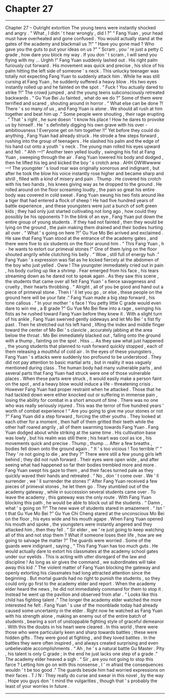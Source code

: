 
# Chapter 27


---

Chapter 27 – Outright extortion
The young teens were instantly shocked and angry .
“ What , I didn ’ t hear wrongly , did I ?”
“ Fang Yuan , your head must have overheated and gone confused . You would actually stand at the gates of the academy and blackmail us ?!”
“ Have you gone mad ? Who gave you the guts to put your ideas on us ?”
“ Scram , you ’ re just a petty
C grade
, how
dare
you block my way . If you don ’ t scram , I will send you flying with my …
Urghh
!”
Fang Yuan suddenly lashed out .
His right palm furiously cut forward . His movement was quick and precise , his slice of his palm hitting the left side of someone ’ s neck .
This unlucky teenager was totally not expecting Fang Yuan to suddenly attack him . While he was still cursing at Fang Yuan , he suddenly suffered a heavy blow . His two eyes instantly rolled up and he fainted on the spot .
“ Fuck ! You actually
dared
to strike ?!” The crowd jumped , and the young teens subconsciously retreated backwards .
“ Gu Yue Bei Ju fainted , what do we do ?” Some of them were terrified and scared , shouting around in horror .
“ What else can be done ?! There ’ s so many of us , and Fang Yuan is alone . We should all rush at him together and beat him up .” Some people were shouting , their rage erupting .
“ That ’ s right , he sure doesn ’ t know his place ! How he dares to provoke us by himself . He ’ s definitely digging his own grave with his over - ambitiousness ! Everyone get on him together !!”
Yet before they could do anything , Fang Yuan had already struck . He strode a few steps forward , rushing into the group of teenagers .
He slashed his palm and the edge of his hand cut onto a youth ’ s neck . The young man rolled his eyes upward and fell .
“
Ahh
—!” Another teen yelled loudly , swinging his fist at Fang Yuan , sweeping through the air . Fang Yuan lowered his body and dodged , then he lifted his leg and kicked the boy ’ s crotch area .
AHH OWWwwww —!
The youngster ’ s loud roar was originally sonorous and indignant , but after he took the blow his voice instantly rose higher and became sharp and shrill , filled with a kind of misery and pain .
Thump .
He covered his crotch with his two hands , his knees giving way as he dropped to the ground . He rolled around on the floor screaming loudly , the pain so great his entire body was covered in cold sweat .
Fang Yuan swung his two fists around like a tiger that had entered a flock of sheep !
He had five hundred years of battle experience , and these youngsters were just a bunch of soft green kids ; they had only just started cultivating not long ago , how could they possibly be his opponents ?
In the blink of an eye , Fang Yuan put down the entire group of young students . If they had not fainted , then they would be lying on the ground , the pain making them drained and their bodies hurting all over .
“ What ’ s going on here ?!” Gu Yue Mo Bei arrived and exclaimed . He saw that Fang Yuan stood at the entrance of the academy gates , and there were five to six students on the floor around him .
“ This Fang Yuan , h - he wants to extort our primeval stones !” One of them lying on the floor shouted angrily while clutching his belly .
“
Wow
, still full of energy huh .” Fang Yuan ’ s expression was flat as he kicked fiercely at the abdomen of the boy who just yelled .
Oww !
The youngster immediately cried out in pain , his body curling up like a shrimp . Fear emerged from his face , his tears streaming down as he dared not to speak again .
As they saw this scene , the students that came over all felt Fang Yuan ’ s fierce savageness and cruelty , their hearts throbbing .
“ Alright , all of you be good and hand out a piece of primeval stone . Then I ’ ll let you go , or else , these people on the ground here will be your fate .” Fang Yuan made a big step forward , his tone callous .
“ In your mother ’ s face ! You petty little C grade would even dare to win
me
, a B grade ?” Gu Yue Mo Bei flew into a rage , swinging his fists as he rushed toward Fang Yuan before they knew it .
With a slight turn of his ankle , Fang Yuan swerved gently sideways and let Mo Bei ’ s fist fly past . Then he stretched out his left hand , lifting the index and middle finger toward the center of Mo Bei ’ s clavicle , accurately jabbing at the area below the throat .
Mo Bei immediately blacked out , falling onto the ground with a
thump
, fainting on the spot .
Hiss …
As they saw what just happened , the young students that planned to rush forward quickly stopped , each of them releasing a mouthful of cold air .
In the eyes of these youngsters , Fang Yuan ’ s attacks were suddenly too profound to be understood . They did not pay attention to basic martial arts , but in reality it was vaguely mentioned during class . The human body had many vulnerable parts , and several parts that Fang Yuan had struck were one of those vulnerable places . When these parts were struck , it would easily make a person faint on the spot , and a heavy blow would induce a life - threatening crisis .
However Fang Yuan had proper restraint when he attacked .
Those that he had tackled down were either knocked out or suffering in immense pain , losing the ability for combat in a short amount of time . There was no one who was really seriously injured .
This was the terror of five hundred years ’ worth of combat experience !
“ Are you going to give me your stones
or not
?” Fang Yuan did a step forward , forcing the other youths . They looked at each other for a moment , then half of them gritted their teeth while the other half roared angrily , all of them swarming towards Fang Yuan .
Fang Yuan dodged about while striking at the same time . His cultivation base was lowly , but his realm was still there ; his heart was cool as ice , his movements quick and precise .
Thump , thump …
After a few breaths , bodies fell down onto the ground again .
“ It ’ s too vicious ! Too terrible !”
“ They ’ re not going to die , are they ?”
There were still a few young girls left behind ; they did not rush forward . Their eyes were open wide , and after seeing what had happened so far their bodies trembled more and more .
Fang Yuan swept his gaze to them , and their faces turned pale as they quickly waved their hands and retreated . “ No ,
don ’ t
come over . We ’ ll surrender , we ’ ll surrender the stones !”
After Fang Yuan received a few pieces of primeval stones , he let them go . They stumbled out of the academy gateway , while in succession several students came over .
To leave the academy , this gateway was the only route . With Fang Yuan blocking this path , he would be able to block out all the students .
“ Damn , what ’ s going on ?!” The new wave of students stared in amazement .
“ Isn ’ t that Gu Yue Mo Bei ?” Gu Yue Chi Cheng stared at the unconscious Mo Bei on the floor , his eyes wide and his mouth agape .
When Fang Yuan opened his mouth and spoke , the youngsters were instantly angered and they attacked him , then they fell .
“ Sir elder , we ’ re just going to keep watching all of this and not stop them ? What if someone loses their life , how are we going to salvage the matter ?” The guards were worried .
Some of the guards were indignant , saying , “ This Fang Yuan has too much guts . He would actually dare to extort his classmates at the academy school gates under our eyelids . This is acting with utter disregard of the law and discipline ! As long as sir gives the command , we subordinates will take away this kid .”
The violent matter of Fang Yuan blocking the gateway and openly extorting his classmates had long attracted attention since the beginning . But mortal guards had no right to punish the students , so they could only go first to the academy elder and report .
When the academy elder heard the news , he did not immediately command for them to stop it . Instead he went up the pavilion and observed from afar .
“ Looks like this child has fighting talent .” The longer the academy elder watched the more interested he felt .
Fang Yuan ’ s use of the moonblade today had already caused some uncertainty in the elder . Right now he watched as Fang Yuan with his strength alone , making an enemy out of the entire batch of students , bearing a sort of unstoppable fighting style of graceful demeanor . With this the doubts in his heart were cleared .
In this world , there were those who were particularly keen and sharp towards battles ; these were hidden gifts . They were good at fighting , and they loved battles . In the battles they were often inspired , and always created surprising and even unbelievable accomplishments .
“ Ah , he ’ s a natural battle
Gu
Master . Pity , his talent is only C grade ; in the end he just lacks one step of a grade .” The academy elder heaved a sigh .
“ Sir , are you not going to stop this farce ? Letting him go on with this nonsense , I ’ m afraid the consequences wouldn ’ t be too good .” The guards beside him had worried expressions on their faces .
T / N : They really do curse and swear in this novel , by the way . Hope you guys don ’ t mind the vulgarities , though that ’ s probably the least of your worries in future .

---

